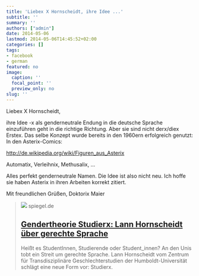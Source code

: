 ```yaml
---
title: 'Liebex X Hornscheidt, ihre Idee ...'
subtitle: ''
summary: ''
authors: ["admin"]
date: 2014-05-06
lastmod: 2014-05-06T14:45:52+02:00
categories: []
tags:
- facebook
- german
featured: no
image:
  caption: ''
  focal_point: ''
  preview_only: no
slug: ''
---
```

Liebex X Hornscheidt,

ihre Idee -x als genderneutrale Endung in die deutsche Sprache einzuführen geht in die richtige Richtung. Aber sie sind nicht derx/diex Erstex. Das selbe Konzept wurde bereits in den 1960ern erfolgreich genutzt: In den Asterix-Comics:

http://de.wikipedia.org/wiki/Figuren_aus_Asterix

Automatix, Verleihnix, Methusalix, ...

Alles perfekt genderneutrale Namen. Die Idee ist also nicht neu. Ich hoffe sie haben Asterix in ihren Arbeiten korrekt zitiert.

Mit freundlichen Grüßen,
Doktorix Maier
> [![](https://cdn.prod.www.spiegel.de/images/c75dd789-0001-0004-0000-000000183245_w1280_r1.77_fpx41.37_fpy50.jpg)](http://www.spiegel.de/unispiegel/wunderbar/gendertheorie-studierx-lann-hornscheidt-ueber-gerechte-sprache-a-965843.html)
> spiegel.de
> ## [Gendertheorie Studierx: Lann Hornscheidt über gerechte Sprache](http://www.spiegel.de/unispiegel/wunderbar/gendertheorie-studierx-lann-hornscheidt-ueber-gerechte-sprache-a-965843.html)
>
>Heißt es StudentInnen, Studierende oder Student_innen? An den Unis tobt ein Streit um gerechte Sprache. Lann Hornscheidt vom Zentrum für Transdisziplinäre Geschlechterstudien der Humboldt-Universität schlägt eine neue Form vor: Studierx.


